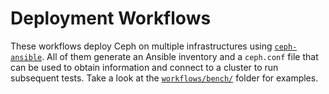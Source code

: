 # Deployment Workflows

These workflows deploy Ceph on multiple infrastructures using 
[`ceph-ansible`][ceph-ansible]. All of them generate an Ansible 
inventory and a `ceph.conf` file that can be used to obtain 
information and connect to a cluster to run subsequent tests. Take a 
look at the [`workflows/bench/`](../bench) folder for examples.

[ceph-ansible]: https://github.com/ceph/ceph-ansible
